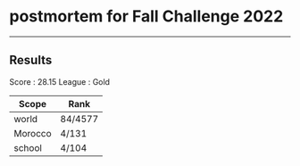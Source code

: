 # postmortem for Fall Challenge 2022
---
## Results 

Score : 28.15
League : Gold

|  Scope  |  Rank   |
| ------- | ------- |
| world   | 84/4577 |
| Morocco |  4/131  |
| school  |  4/104  |